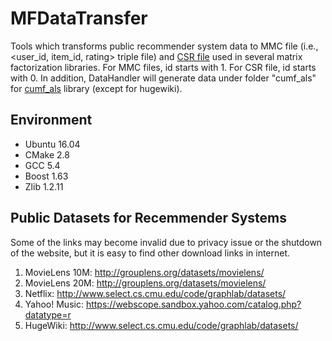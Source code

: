 # MFDataTransfer

Tools which transforms public recommender system data to MMC file (i.e., <user_id, item_id, rating> triple file) and [CSR file](https://en.wikipedia.org/wiki/Sparse_matrix#Compressed_sparse_row_.28CSR.2C_CRS_or_Yale_format.29) used in several matrix factorization libraries. For MMC files, id starts with 1. For CSR file, id starts with 0. In addition, DataHandler will generate data under folder "cumf_als" for [cumf_als](https://github.com/cuMF/cumf_als) library (except for hugewiki).

## Environment

- Ubuntu 16.04
- CMake 2.8
- GCC 5.4
- Boost 1.63 
- Zlib 1.2.11

## Public Datasets for Recemmender Systems
Some of the links may become invalid due to privacy issue or the shutdown of the website, but it is easy to find other download links in internet. 
 
1. MovieLens 10M: http://grouplens.org/datasets/movielens/
2. MovieLens 20M: http://grouplens.org/datasets/movielens/
2. Netflix: http://www.select.cs.cmu.edu/code/graphlab/datasets/
3. Yahoo! Music: https://webscope.sandbox.yahoo.com/catalog.php?datatype=r
4. HugeWiki: http://www.select.cs.cmu.edu/code/graphlab/datasets/